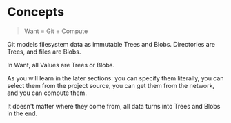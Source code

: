 # Concepts

> Want = Git + Compute

Git models filesystem data as immutable Trees and Blobs.
Directories are Trees, and files are Blobs.

In Want, all Values are Trees or Blobs.

As you will learn in the later sections: you can specify them literally, you can select them from the project source, you can get them from the network, and you can compute them.

It doesn't matter where they come from, all data turns into Trees and Blobs in the end.
